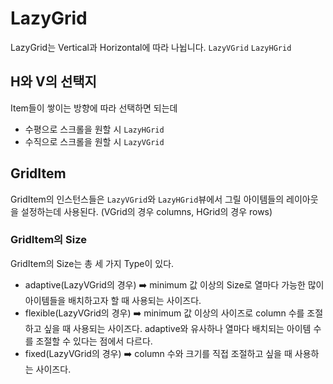 # LazyGrid
LazyGrid는 Vertical과 Horizontal에 따라 나뉩니다.
<code>LazyVGrid</code> <code>LazyHGrid</code>

## H와 V의 선택지
Item들이 쌓이는 방향에 따라 선택하면 되는데 
- 수평으로 스크롤을 원할 시 <code>LazyHGrid</code>
- 수직으로 스크롤을 원할 시 <code>LazyVGrid</code>

## GridItem
GridItem의 인스턴스들은 <code>LazyVGrid</code>와 <code>LazyHGrid</code>뷰에서 그릴 아이템들의 레이아웃을 설정하는데 사용된다. (VGrid의 경우 columns, HGrid의 경우 rows)

### GridItem의 Size
GridItem의 Size는 총 세 가지 Type이 있다.
- adaptive(LazyVGrid의 경우)
➡️ minimum 값 이상의 Size로 열마다 가능한 많이 아이템들을 배치하고자 할 때 사용되는 사이즈다.
- flexible(LazyVGrid의 경우) 
➡️ minimum 값 이상의 사이즈로 column 수를 조절 하고 싶을 때 사용되는 사이즈다. adaptive와 유사하나 열마다 배치되는 아이템 수를 조절할 수 있다는 점에서 다르다.
- fixed(LazyVGrid의 경우) 
➡️ column 수와 크기를 직접 조절하고 싶을 때 사용하는 사이즈다.

